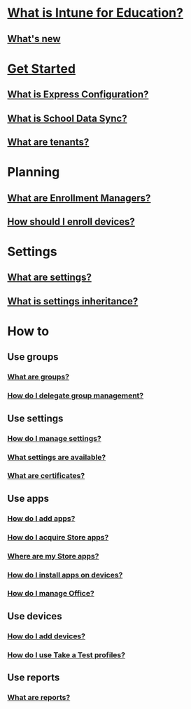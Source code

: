 # [What is Intune for Education?](what-is-intune-for-education.md)
## [What's new](whats-new-in-edu.md)

# [Get Started](get-started-with-intune-edu.md)
## [What is Express Configuration?](what-is-express-configuration.md)
## [What is School Data Sync?](what-is-school-data-sync.md)
## [What are tenants?](what-are-tenants.md)

# Planning
## [What are Enrollment Managers?](what-are-enrollment-managers.md)
## [How should I enroll devices?](how-should-i-enroll-devices.md)

# Settings
## [What are settings?](what-are-settings.md)
## [What is settings inheritance?](settings-inheritance.md)

# How to
## Use groups
### [What are groups?](what-are-groups.md)
### [How do I delegate group management?](group-admin-delegate.md)
## Use settings
### [How do I manage settings?](how-do-i-manage-settings.md)
### [What settings are available?](available-settings.md)
### [What are certificates?](what-are-certificates.md)
## Use apps
### [How do I add apps?](how-to-add-apps.md)
### [How do I acquire Store apps?](acquire-store-apps.md)
### [Where are my Store apps?](where-are-my-apps.md)
### [How do I install apps on devices?](install-apps.md)
### [How do I manage Office?](install-office.md)
## Use devices
### [How do I add devices?](how-do-i-add-devices.md)
### [How do I use Take a Test profiles?](take-a-test-profiles.md)
## Use reports
### [What are reports?](what-are-reports.md)
